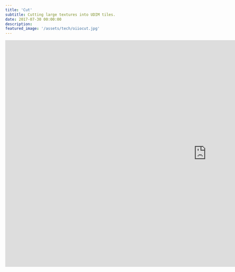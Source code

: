 ```yaml
---
title: 'Cut'
subtitle: Cutting large textures into UDIM tiles.
date: 2017-07-30 00:00:00
description:
featured_image: '/assets/tech/oiiocut.jpg'
---
```


<iframe src="https://player.vimeo.com/video/1031200959?title=0&amp;byline=0&amp;portrait=0&amp;badge=0&amp;autopause=0&amp;player_id=0&amp;app_id=58479" width="1280" height="720" frameborder="0" allow="autoplay; fullscreen; picture-in-picture; clipboard-write" title="twittervid.com_FridayMarch26th_97cc1c"></iframe>